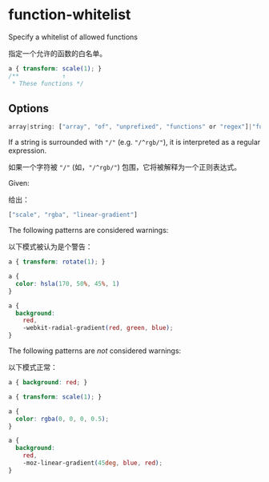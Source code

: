 # function-whitelist

Specify a whitelist of allowed functions

指定一个允许的函数的白名单。

```css
a { transform: scale(1); }
/**            ↑
 * These functions */
```

## Options

```js
array|string: ["array", "of", "unprefixed", "functions" or "regex"]|"function"|"/regex/"
```

If a string is surrounded with `"/"` (e.g. `"/^rgb/"`), it is interpreted as a regular expression.

如果一个字符被 `"/"` (如，`"/^rgb/"`) 包围，它将被解释为一个正则表达式。

Given:

给出：

```js
["scale", "rgba", "linear-gradient"]
```

The following patterns are considered warnings:

以下模式被认为是个警告：

```css
a { transform: rotate(1); }
```

```css
a {
  color: hsla(170, 50%, 45%, 1)
}
```

```css
a {
  background:
    red,
    -webkit-radial-gradient(red, green, blue);
}
```

The following patterns are *not* considered warnings:

以下模式正常：

```css
a { background: red; }
```

```css
a { transform: scale(1); }
```

```css
a {
  color: rgba(0, 0, 0, 0.5);
}
```

```css
a {
  background:
    red,
    -moz-linear-gradient(45deg, blue, red);
}
```
